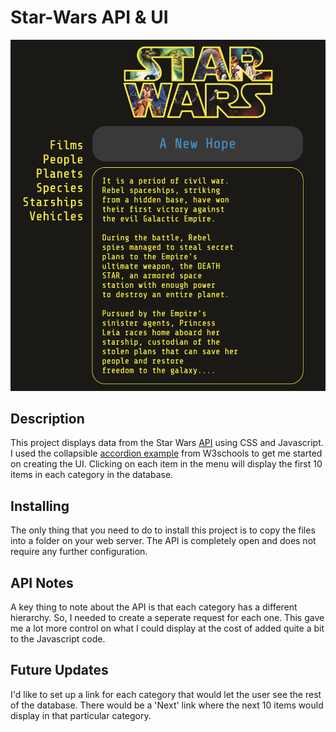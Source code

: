 # Star-Wars API & UI
![Example Image](images/example.png)
## Description
This project displays data from the Star Wars [API](https://swapi.co/) using CSS and Javascript. I used the collapsible [accordion example](https://www.w3schools.com/howto/howto_js_accordion.asp) from W3schools to get me started on creating the UI. Clicking on each item in the menu will display the first 10 items in each category in the database.

## Installing
The only thing that you need to do to install this project is to copy the files into a folder on your web server. The API is completely open and does not require any further configuration.

## API Notes
A key thing to note about the API is that each category has a different hierarchy. So, I needed to create a seperate request for each one. This gave me a lot more control on what I could display at the cost of added quite a bit to the Javascript code.

## Future Updates
I'd like to set up a link for each category that would let the user see the rest of the database. There would be a 'Next' link where the next 10 items would display in that particular category. 